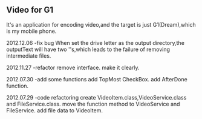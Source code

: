 ## Video for G1 ##

It's an application for encoding video,and the target is just G1(Dream),which is my mobile phone.

2012.12.06
-fix bug
When set the drive letter as the output directory,the outputText will have two '\'s,which leads to the failure of removing intermediate files.

2012.11.27
-refactor
remove interface.
make it clearly.

2012.07.30
-add some functions
add TopMost CheckBox.
add AfterDone function.

2012.07.29
-code refactoring
create VideoItem.class,VideoService.class and FileService.class.
move the function method to VideoService and FileService.
add file data to VideoItem.
